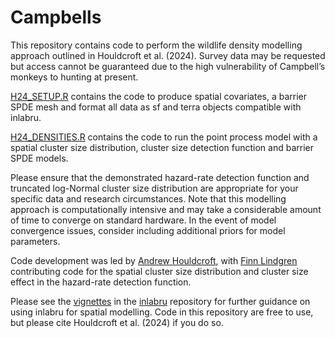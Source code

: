 # Campbells

This repository contains code to perform the wildlife density modelling approach outlined in Houldcroft et al. (2024). Survey data may be requested but access cannot be guaranteed due to the high vulnerability of Campbell’s monkeys to hunting at present.

[H24_SETUP.R](H24_SETUP.R) contains the code to produce spatial covariates, a barrier SPDE mesh and format all data as sf and terra objects compatible with inlabru.

[H24_DENSITIES.R](H24_DENSITIES.R) contains the code to run the point process model with a spatial cluster size distribution, cluster size detection function and barrier SPDE models.

Please ensure that the demonstrated hazard-rate detection function and truncated log-Normal cluster size distribution are appropriate for your specific data and research circumstances. Note that this modelling approach is computationally intensive and may take a considerable amount of time to converge on standard hardware. In the event of model convergence issues, consider including additional priors for model parameters. 

Code development was led by <a href="https://github.com/andyhouldcroft" target="_blank" rel="noopener noreferrer">Andrew Houldcroft</a>, with <a href="https://github.com/finnlindgren" target="_blank" rel="noopener noreferrer">Finn Lindgren</a> contributing code for the spatial cluster size distribution and cluster size effect in the hazard-rate detection function.

Please see the <a href="https://github.com/inlabru-org/inlabru/tree/devel/vignettes/articles" target="_blank" rel="noopener noreferrer">vignettes</a> in the <a href="https://github.com/inlabru-org/inlabru" target="_blank" rel="noopener noreferrer">inlabru</a> repository for further guidance on using inlabru for spatial modelling.
Code in this repository are free to use, but please cite Houldcroft et al. (2024) if you do so.
